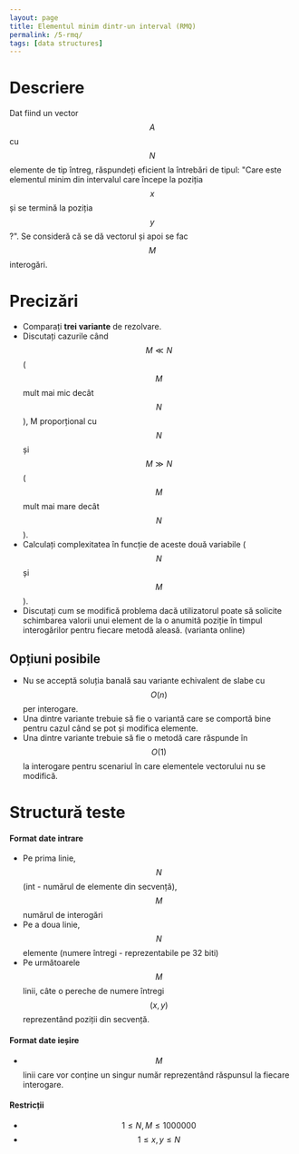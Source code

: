 ```yaml
---
layout: page
title: Elementul minim dintr-un interval (RMQ)
permalink: /5-rmq/
tags: [data structures]
---
```


# Descriere
Dat fiind un vector $$A$$ cu $$N$$ elemente de tip întreg, răspundeți eficient la întrebări de tipul: "Care este elementul minim din intervalul care începe la poziția $$x$$ și se termină la poziția $$y$$?". Se consideră că se dă vectorul și apoi se fac $$M$$ interogări.

<!-- , fără a se modifica între timp vectorul. -->

# Precizări

- Comparați **trei variante** de rezolvare.
- Discutați cazurile când $$M \ll N$$ ($$M$$ mult mai mic decât $$N$$), M proporțional cu $$N$$ și $$M \gg N$$ ($$M$$ mult mai mare decât $$N$$).
- Calculați complexitatea în funcție de aceste două variabile ($$N$$ și $$M$$). 
- Discutați cum se modifică problema dacă utilizatorul poate să solicite schimbarea valorii unui element de la o anumită poziție în timpul interogărilor pentru fiecare metodă aleasă. (varianta online)

## Opțiuni posibile

- Nu se acceptă soluția banală sau variante echivalent de slabe cu $$O(n)$$ per interogare.
- Una dintre variante trebuie să fie o variantă care se comportă bine pentru cazul când se pot și modifica elemente. 
- Una dintre variante trebuie să fie o metodă care răspunde în $$O(1)$$ la interogare pentru scenariul în care elementele vectorului nu se modifică.

# Structură teste

#### Format date intrare    
  - Pe prima linie, $$N$$ (int - numărul de elemente din secvență), $$M$$ numărul de interogări
  - Pe a doua linie, $$N$$ elemente (numere întregi - reprezentabile pe 32 biti)
  - Pe următoarele $$M$$ linii, câte o pereche de numere întregi $$(x, y)$$ reprezentând poziții din secvență.

#### Format date ieșire    
  - $$M$$ linii care vor conține un singur număr reprezentând răspunsul la fiecare interogare.

#### Restricții
  - $$1 \leq N, M \leq 1000000$$
  - $$1 \leq x, y \leq N$$

